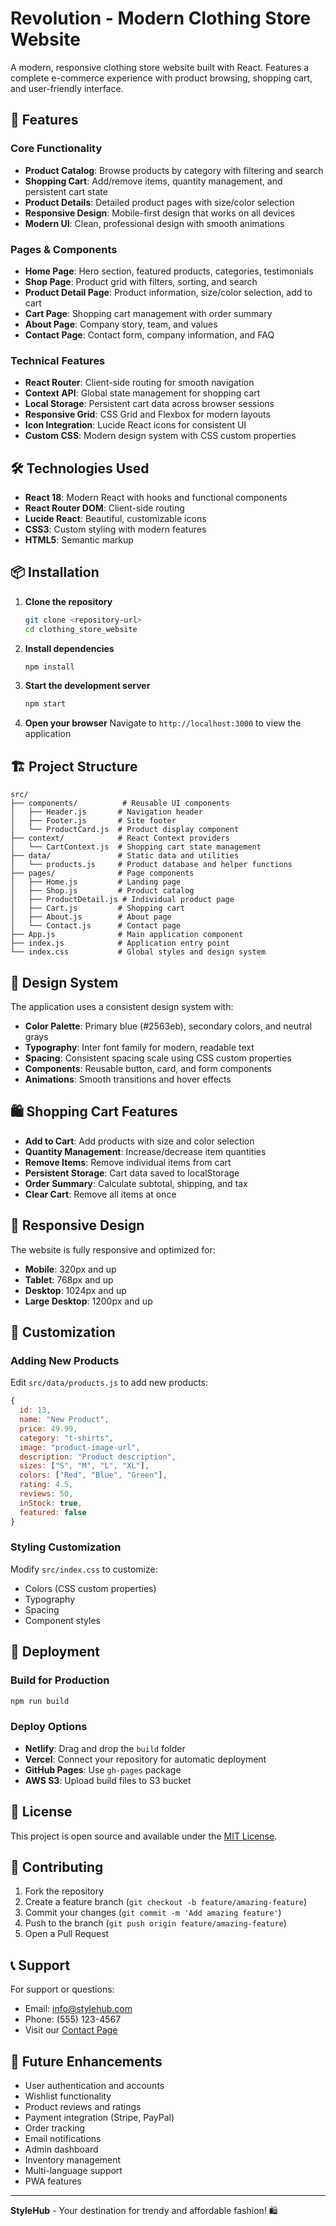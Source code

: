 # Revolution - Modern Clothing Store Website

A modern, responsive clothing store website built with React. Features a complete e-commerce experience with product browsing, shopping cart, and user-friendly interface.

## 🚀 Features

### Core Functionality
- **Product Catalog**: Browse products by category with filtering and search
- **Shopping Cart**: Add/remove items, quantity management, and persistent cart state
- **Product Details**: Detailed product pages with size/color selection
- **Responsive Design**: Mobile-first design that works on all devices
- **Modern UI**: Clean, professional design with smooth animations

### Pages & Components
- **Home Page**: Hero section, featured products, categories, testimonials
- **Shop Page**: Product grid with filters, sorting, and search
- **Product Detail Page**: Product information, size/color selection, add to cart
- **Cart Page**: Shopping cart management with order summary
- **About Page**: Company story, team, and values
- **Contact Page**: Contact form, company information, and FAQ

### Technical Features
- **React Router**: Client-side routing for smooth navigation
- **Context API**: Global state management for shopping cart
- **Local Storage**: Persistent cart data across browser sessions
- **Responsive Grid**: CSS Grid and Flexbox for modern layouts
- **Icon Integration**: Lucide React icons for consistent UI
- **Custom CSS**: Modern design system with CSS custom properties

## 🛠️ Technologies Used

- **React 18**: Modern React with hooks and functional components
- **React Router DOM**: Client-side routing
- **Lucide React**: Beautiful, customizable icons
- **CSS3**: Custom styling with modern features
- **HTML5**: Semantic markup

## 📦 Installation

1. **Clone the repository**
   ```bash
   git clone <repository-url>
   cd clothing_store_website
   ```

2. **Install dependencies**
   ```bash
   npm install
   ```

3. **Start the development server**
   ```bash
   npm start
   ```

4. **Open your browser**
   Navigate to `http://localhost:3000` to view the application

## 🏗️ Project Structure

```
src/
├── components/          # Reusable UI components
│   ├── Header.js       # Navigation header
│   ├── Footer.js       # Site footer
│   └── ProductCard.js  # Product display component
├── context/            # React Context providers
│   └── CartContext.js  # Shopping cart state management
├── data/               # Static data and utilities
│   └── products.js     # Product database and helper functions
├── pages/              # Page components
│   ├── Home.js         # Landing page
│   ├── Shop.js         # Product catalog
│   ├── ProductDetail.js # Individual product page
│   ├── Cart.js         # Shopping cart
│   ├── About.js        # About page
│   └── Contact.js      # Contact page
├── App.js              # Main application component
├── index.js            # Application entry point
└── index.css           # Global styles and design system
```

## 🎨 Design System

The application uses a consistent design system with:

- **Color Palette**: Primary blue (#2563eb), secondary colors, and neutral grays
- **Typography**: Inter font family for modern, readable text
- **Spacing**: Consistent spacing scale using CSS custom properties
- **Components**: Reusable button, card, and form components
- **Animations**: Smooth transitions and hover effects

## 🛍️ Shopping Cart Features

- **Add to Cart**: Add products with size and color selection
- **Quantity Management**: Increase/decrease item quantities
- **Remove Items**: Remove individual items from cart
- **Persistent Storage**: Cart data saved to localStorage
- **Order Summary**: Calculate subtotal, shipping, and tax
- **Clear Cart**: Remove all items at once

## 📱 Responsive Design

The website is fully responsive and optimized for:
- **Mobile**: 320px and up
- **Tablet**: 768px and up
- **Desktop**: 1024px and up
- **Large Desktop**: 1200px and up

## 🔧 Customization

### Adding New Products
Edit `src/data/products.js` to add new products:
```javascript
{
  id: 13,
  name: "New Product",
  price: 49.99,
  category: "t-shirts",
  image: "product-image-url",
  description: "Product description",
  sizes: ["S", "M", "L", "XL"],
  colors: ["Red", "Blue", "Green"],
  rating: 4.5,
  reviews: 50,
  inStock: true,
  featured: false
}
```

### Styling Customization
Modify `src/index.css` to customize:
- Colors (CSS custom properties)
- Typography
- Spacing
- Component styles

## 🚀 Deployment

### Build for Production
```bash
npm run build
```

### Deploy Options
- **Netlify**: Drag and drop the `build` folder
- **Vercel**: Connect your repository for automatic deployment
- **GitHub Pages**: Use `gh-pages` package
- **AWS S3**: Upload build files to S3 bucket

## 📄 License

This project is open source and available under the [MIT License](LICENSE).

## 🤝 Contributing

1. Fork the repository
2. Create a feature branch (`git checkout -b feature/amazing-feature`)
3. Commit your changes (`git commit -m 'Add amazing feature'`)
4. Push to the branch (`git push origin feature/amazing-feature`)
5. Open a Pull Request

## 📞 Support

For support or questions:
- Email: info@stylehub.com
- Phone: (555) 123-4567
- Visit our [Contact Page](/contact)

## 🎯 Future Enhancements

- User authentication and accounts
- Wishlist functionality
- Product reviews and ratings
- Payment integration (Stripe, PayPal)
- Order tracking
- Email notifications
- Admin dashboard
- Inventory management
- Multi-language support
- PWA features

---

**StyleHub** - Your destination for trendy and affordable fashion! 🛍️ 
